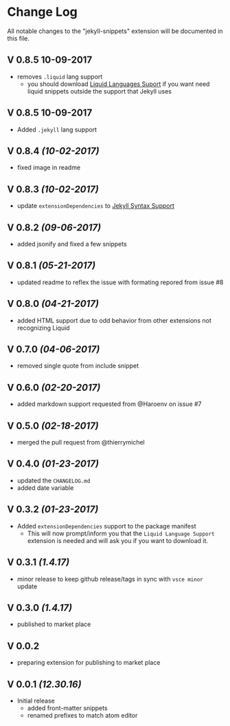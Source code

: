 # Change Log
All notable changes to the "jekyll-snippets" extension will be documented in this file.

## V 0.8.5 10-09-2017
* removes `.liquid` lang support
   * you should download [Liquid Languages Suport](https://marketplace.visualstudio.com/items?itemName=neilding.language-liquid) if you want need liquid snippets outside the support that Jekyll uses

## V 0.8.5 10-09-2017
* Added `.jekyll` lang support

## V 0.8.4 _(10-02-2017)_
* fixed image in readme

## V 0.8.3 _(10-02-2017)_
* update `extensionDependencies` to [Jekyll Syntax Support](https://marketplace.visualstudio.com/items?itemName=ginfuru.ginfuru-vscode-jekyll-syntax)

## V 0.8.2 _(09-06-2017)_
* added jsonify and fixed a few snippets

## V 0.8.1 _(05-21-2017)_
* updated readme to reflex the issue with formating repored from issue #8

## V 0.8.0 _(04-21-2017)_
* added HTML support due to odd behavior from other extensions not recognizing Liquid

## V 0.7.0 _(04-06-2017)_
* removed single quote from include snippet

## V 0.6.0 _(02-20-2017)_
* added markdown support requested from @Haroenv on issue #7

## V 0.5.0 _(02-18-2017)_
* merged the pull request from @thierrymichel

## V 0.4.0 _(01-23-2017)_
* updated the `CHANGELOG.md`
* added date variable

## V 0.3.2 _(01-23-2017)_
* Added `extensionDependencies` support to the package manifest
  * This will now prompt/inform you that the `Liquid Language Support` extension is needed and will ask you if you want to download it. 

## V 0.3.1 _(1.4.17)_
* minor release to keep github release/tags in sync with `vsce minor` update

## V 0.3.0 _(1.4.17)_
* published to market place

## V 0.0.2
* preparing extension for publishing to market place

## V 0.0.1 _(12.30.16)_
* Initial release
  * added front-matter snippets
  * renamed prefixes to match atom editor
